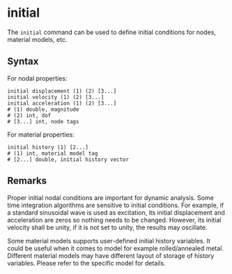 # initial

The `initial` command can be used to define initial conditions for nodes, material models, etc.

## Syntax

For nodal properties:

```
initial displacement (1) (2) [3...]
initial velocity (1) (2) [3...]
initial acceleration (1) (2) [3...]
# (1) double, magnitude
# (2) int, dof
# [3...] int, node tags
```

For material properties:

```
initial history (1) [2...]
# (1) int, material model tag
# [2...] double, initial history vector
```

## Remarks

Proper initial nodal conditions are important for dynamic analysis. Some time integration algorithms are sensitive to
initial conditions. For example, if a standard sinusoidal wave is used as excitation, its initial displacement and
acceleration are zeros so nothing needs to be changed. However, its initial velocity shall be unity, if it is not set to
unity, the results may oscillate.

Some material models supports user-defined initial history variables. It could be useful when it comes to model for
example rolled/annealed metal. Different material models may have different layout of storage of history variables.
Please refer to the specific model for details.
